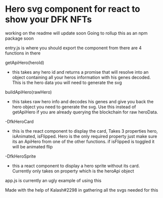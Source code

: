 # Hero svg component for react to show your DFK NFTs

working on the readme will update soon
Going to rollup this as an npm package soon

entry.js is where you should export the component from there are 4 functions in there

getApiHero(heroId)

- this takes any hero id and returns a promise that will resolve into an object containing all your heros information with his genes decoded. This is the hero data you will need to generate the svg

buildApiHero(rawHero)

- this takes raw hero info and decodes his genes and give you back the hero object you need to generate the svg. Use this instead of getApiHero if you are already querying the blockchain for raw heroData.

-DfkHeroCard

- this is the react component to display the card, Takes 3 properties hero, isAnimated, isFlipped. Hero is the only required property just make sure its an ApiHero from one of the other functions. if isFlipped is toggled it will be animated flip

-DfkHeroSprite

- this a react component to display a hero sprite without its card. Currently only takes on property which is the heroApi object

app.js is currently an ugly example of using this

Made with the help of Kalash#2298 in gathering all the svgs needed for this
